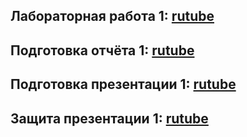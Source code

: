 ## Лабораторная работа 1: [rutube]()
## Подготовка отчёта 1: [rutube]()
## Подготовка презентации 1: [rutube]()
## Защита презентации 1: [rutube]()